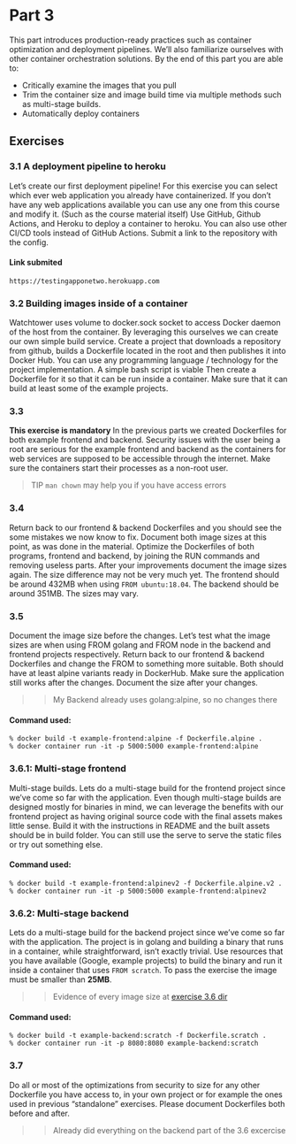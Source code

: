 # Part 3
This part introduces production-ready practices such as container optimization and deployment pipelines. We’ll also familiarize ourselves with other container orchestration solutions. By the end of this part you are able to:
- Critically examine the images that you pull
- Trim the container size and image build time via multiple methods such as multi-stage builds.
- Automatically deploy containers

## Exercises
### 3.1 A deployment pipeline to heroku
Let’s create our first deployment pipeline!
For this exercise you can select which ever web application you already have containerized.
If you don’t have any web applications available you can use any one from this course and modify it. (Such as the course material itself)
Use GitHub, Github Actions, and Heroku to deploy a container to heroku. You can also use other CI/CD tools instead of GitHub Actions.
Submit a link to the repository with the config.

#### Link submited
`https://testingapponetwo.herokuapp.com`

### 3.2 Building images inside of a container
Watchtower uses volume to docker.sock socket to access Docker daemon of the host from the container. By leveraging this ourselves we can create our own simple build service.
Create a project that downloads a repository from github, builds a Dockerfile located in the root and then publishes it into Docker Hub.
You can use any programming language / technology for the project implementation. A simple bash script is viable
Then create a Dockerfile for it so that it can be run inside a container.
Make sure that it can build at least some of the example projects.

### 3.3
**This exercise is mandatory** 
In the previous parts we created Dockerfiles for both example frontend and backend.
Security issues with the user being a root are serious for the example frontend and backend as the containers for web services are supposed to be accessible through the internet.
Make sure the containers start their processes as a non-root user.
> TIP `man chown` may help you if you have access errors

### 3.4
Return back to our frontend & backend Dockerfiles and you should see the some mistakes we now know to fix.
Document both image sizes at this point, as was done in the material. Optimize the Dockerfiles of both programs, frontend and backend, by joining the RUN commands and removing useless parts.
After your improvements document the image sizes again. The size difference may not be very much yet. The frontend should be around 432MB when using `FROM ubuntu:18.04`. The backend should be around 351MB. The sizes may vary.

### 3.5
Document the image size before the changes.
Let’s test what the image sizes are when using FROM golang and FROM node in the backend and frontend projects respectively.
Return back to our frontend & backend Dockerfiles and change the FROM to something more suitable. Both should have at least alpine variants ready in DockerHub. Make sure the application still works after the changes.
Document the size after your changes.

>> My Backend already uses golang:alpine, so no changes there
#### Command used:
```
% docker build -t example-frontend:alpine -f Dockerfile.alpine .
% docker container run -it -p 5000:5000 example-frontend:alpine
```

### 3.6.1: Multi-stage frontend
Multi-stage builds. Lets do a multi-stage build for the frontend project since we’ve come so far with the application.
Even though multi-stage builds are designed mostly for binaries in mind, we can leverage the benefits with our frontend project as having original source code with the final assets makes little sense. Build it with the instructions in README and the built assets should be in build folder.
You can still use the serve to serve the static files or try out something else.

#### Command used:
```
% docker build -t example-frontend:alpinev2 -f Dockerfile.alpine.v2 .
% docker container run -it -p 5000:5000 example-frontend:alpinev2
```

### 3.6.2: Multi-stage backend
Lets do a multi-stage build for the backend project since we’ve come so far with the application.
The project is in golang and building a binary that runs in a container, while straightforward, isn’t exactly trivial. Use resources that you have available (Google, example projects) to build the binary and run it inside a container that uses `FROM scratch`.
To pass the exercise the image must be smaller than **25MB**.

>> Evidence of every image size at [exercise 3.6 dir](https://github.com/rndmz451/devopswithdocker-part3/tree/main/exercise%203.6)

#### Command used:
```
% docker build -t example-backend:scratch -f Dockerfile.scratch .
% docker container run -it -p 8080:8080 example-backend:scratch
```

### 3.7
Do all or most of the optimizations from security to size for any other Dockerfile you have access to, in your own project or for example the ones used in previous “standalone” exercises. Please document Dockerfiles both before and after.

>> Already did everything on the backend part of the 3.6 excercise 